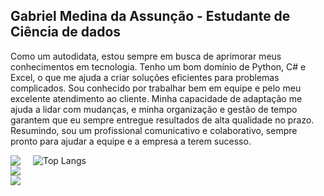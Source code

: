 ## Gabriel Medina da Assunção - Estudante de Ciência de dados

Como um autodidata, estou sempre em busca de aprimorar meus conhecimentos em tecnologia. Tenho um bom domínio de Python, C# e Excel, o que me ajuda a criar soluções eficientes para problemas complicados. Sou conhecido por trabalhar bem em equipe e pelo meu excelente atendimento ao cliente. Minha capacidade de adaptação me ajuda a lidar com mudanças, e minha organização e gestão de tempo garantem que eu sempre entregue resultados de alta qualidade no prazo. Resumindo, sou um profissional comunicativo e colaborativo, sempre pronto para ajudar a equipe e a empresa a terem sucesso.

<div style="display: flex; flex-direction: row;">
  <div style="display: flex; flex-direction: column; margin-right: 20px;">
    <a href="https://gabs4841.github.io/" target="_blank" rel="noopener noreferrer">
      <img src="https://img.shields.io/badge/Portfolio-%23000000.svg?style=for-the-badge&logo=firefox&logoColor=#FF7139">
    </a>
    <a href="https://www.linkedin.com/in/gabriellmedina/" target="_blank" rel="noopener noreferrer">
      <img src="https://img.shields.io/badge/-LinkedIn-%230077B5?style=for-the-badge&logo=linkedin&logoColor=white">
    </a> 
    <a href="mailto:gabrielzao8@gmail.com" rel="noopener noreferrer">
      <img src="https://img.shields.io/badge/-Gmail-%23333?style=for-the-badge&logo=gmail&logoColor=white">
    </a>
  </div>
  <div>
    <img src="https://github-readme-stats.vercel.app/api/top-langs/?username=gabs4841&layout=compact&hide_progress=true&size_weight=0.5&count_weight=0.5&theme=tokyonight" alt="Top Langs">
  </div>
</div>
